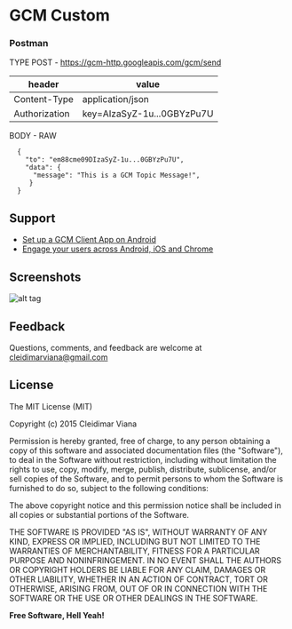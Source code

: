 # GCM Custom

### Postman

TYPE POST - https://gcm-http.googleapis.com/gcm/send

header     | value
-------- | ---
Content-Type | application/json
Authorization    | key=AIzaSyZ-1u...0GBYzPu7U 

BODY - RAW
```
  {
    "to": "em88cme09DIzaSyZ-1u...0GBYzPu7U",
    "data": {
      "message": "This is a GCM Topic Message!",
     }
  }
```
Support
----
 - [Set up a GCM Client App on Android][1]
 - [Engage your users across Android, iOS and Chrome][2]

## Screenshots

![alt tag](https://github.com/cleidimarviana/custom-textview/blob/master/screenshots/screenshot.png "GCM Custom Layout")

Feedback
----
Questions, comments, and feedback are welcome at cleidimarviana@gmail.com

License
----

The MIT License (MIT)

Copyright (c) 2015 Cleidimar Viana 

Permission is hereby granted, free of charge, to any person obtaining a copy
of this software and associated documentation files (the "Software"), to deal
in the Software without restriction, including without limitation the rights
to use, copy, modify, merge, publish, distribute, sublicense, and/or sell
copies of the Software, and to permit persons to whom the Software is
furnished to do so, subject to the following conditions:

The above copyright notice and this permission notice shall be included in all
copies or substantial portions of the Software.

THE SOFTWARE IS PROVIDED "AS IS", WITHOUT WARRANTY OF ANY KIND, EXPRESS OR
IMPLIED, INCLUDING BUT NOT LIMITED TO THE WARRANTIES OF MERCHANTABILITY,
FITNESS FOR A PARTICULAR PURPOSE AND NONINFRINGEMENT. IN NO EVENT SHALL THE
AUTHORS OR COPYRIGHT HOLDERS BE LIABLE FOR ANY CLAIM, DAMAGES OR OTHER
LIABILITY, WHETHER IN AN ACTION OF CONTRACT, TORT OR OTHERWISE, ARISING FROM,
OUT OF OR IN CONNECTION WITH THE SOFTWARE OR THE USE OR OTHER DEALINGS IN THE
SOFTWARE.


**Free Software, Hell Yeah!**

  [1]: https://developers.google.com/cloud-messaging/android/client
  [2]: https://developers.google.com/cloud-messaging/#sample-register
